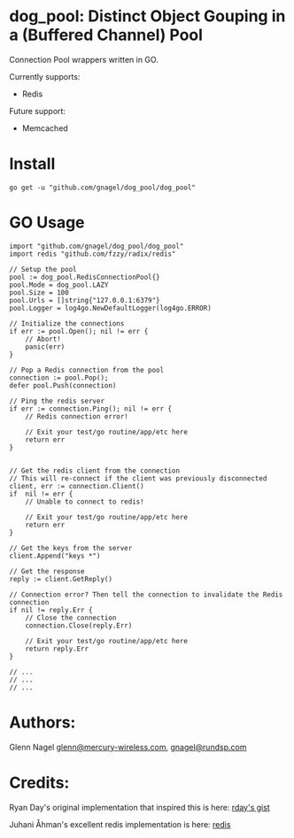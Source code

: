 dog_pool: Distinct Object Gouping in a (Buffered Channel) Pool
==============================================================

Connection Pool wrappers written in GO.

Currently supports:
- Redis

Future support:
- Memcached



Install
=======

	go get -u "github.com/gnagel/dog_pool/dog_pool"


GO Usage
========

	import "github.com/gnagel/dog_pool/dog_pool"
	import redis "github.com/fzzy/radix/redis"

	// Setup the pool
	pool := dog_pool.RedisConnectionPool{}
	pool.Mode = dog_pool.LAZY
	pool.Size = 100
	pool.Urls = []string{"127.0.0.1:6379"}
	pool.Logger = log4go.NewDefaultLogger(log4go.ERROR)
	
	// Initialize the connections
	if err := pool.Open(); nil != err {
		// Abort!
		panic(err)
	}
	
	// Pop a Redis connection from the pool
	connection := pool.Pop();
	defer pool.Push(connection)
	
	// Ping the redis server
	if err := connection.Ping(); nil != err {
		// Redis connection error!
	
		// Exit your test/go routine/app/etc here
		return err
	}
	
	
	// Get the redis client from the connection
	// This will re-connect if the client was previously disconnected
	client, err := connection.Client()
	if  nil != err {
		// Unable to connect to redis!
	
		// Exit your test/go routine/app/etc here
		return err
	}
	
	// Get the keys from the server
	client.Append("keys *")
	
	// Get the response
	reply := client.GetReply()
	
	// Connection error? Then tell the connection to invalidate the Redis connection
	if nil != reply.Err {
		// Close the connection
		connection.Close(reply.Err)
	
		// Exit your test/go routine/app/etc here
		return reply.Err
	}
	
	// ...
	// ...
	// ...
	


Authors:
========

Glenn Nagel <glenn@mercury-wireless.com>, <gnagel@rundsp.com>


Credits:
========

Ryan Day's original implementation that inspired this is here: [rday's gist](https://gist.github.com/rday/3504674)

Juhani Åhman's excellent redis implementation is here: [redis](https://github.com/fzzy/radix)

